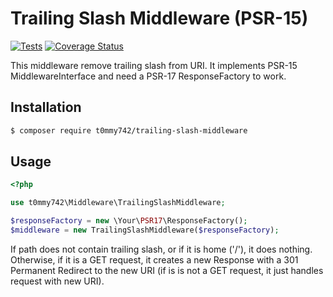 # Trailing Slash Middleware (PSR-15)

[![Tests](https://github.com/t0mmy742/trailing-slash-middleware/workflows/Tests/badge.svg?branch=master)](https://github.com/t0mmy742/trailing-slash-middleware/actions?query=branch:master)
[![Coverage Status](https://coveralls.io/repos/github/t0mmy742/trailing-slash-middleware/badge.svg?branch=master)](https://coveralls.io/github/t0mmy742/trailing-slash-middleware?branch=master)

This middleware remove trailing slash from URI.
It implements PSR-15 MiddlewareInterface and need a PSR-17 ResponseFactory to work.

## Installation

```bash
$ composer require t0mmy742/trailing-slash-middleware
```

## Usage

```php
<?php

use t0mmy742\Middleware\TrailingSlashMiddleware;

$responseFactory = new \Your\PSR17\ResponseFactory();
$middleware = new TrailingSlashMiddleware($responseFactory);
```

If path does not contain trailing slash, or if it is home ('/'), it does nothing.
Otherwise, if it is a GET request, it creates a new Response with a 301 Permanent Redirect to the new URI (if is is not a GET request, it just handles request with new URI).